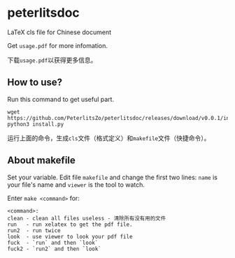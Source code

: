# peterlitsdoc

LaTeX cls file for Chinese document

Get `usage.pdf` for more infomation.

下载`usage.pdf`以获得更多信息。

## How to use?

Run this command to get useful part.

```
wget https://github.com/PeterlitsZo/peterlitsdoc/releases/download/v0.0.1/install.py
python3 install.py
```

运行上面的命令，生成`cls`文件（格式定义）和`makefile`文件（快捷命令）。

## About makefile

Set your variable. Edit file `makefile` and change the first two
lines: `name` is your file's name and `viewer` is the tool to watch.

Enter `make <command>` for:

```
<command>:
clean - clean all files useless - 清除所有没有用的文件
run   - run xelatex to get the pdf file.
run2  - run twice
look  - use viewer to look your pdf file
fuck  - `run` and then `look`
fuck2 - `run2` and then `look`
```

